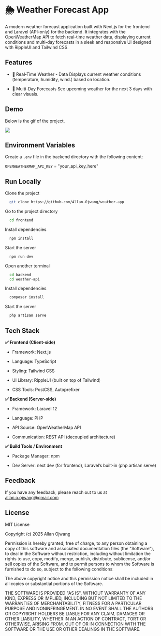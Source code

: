 
# 🌦️ Weather Forecast App

 A modern weather forecast application built with Next.js for the frontend and Laravel (API-only) for the backend. It integrates with the OpenWeatherMap API to fetch real-time weather data, displaying current conditions and multi-day forecasts in a sleek and responsive UI designed with RippleUI and Tailwind CSS.


## Features

- 📍 Real-Time Weather - Data Displays current weather conditions (temperature, humidity, wind.) based on location.

- 📆 Multi-Day Forecasts See upcoming weather for the next 3 days with clear visuals.

## Demo

Below is the gif of the project.

![](https://github.com/Allan-Ojwang/weather-app/blob/master/demo.gif)


## Environment Variables

Create a `.env` file in the backend directory with the following content:

`OPENWEATHERMAP_API_KEY` = "your_api_key_here"



## Run Locally

Clone the project

```bash
  git clone https://github.com/Allan-Ojwang/weather-app
```

Go to the project directory

```bash
  cd frontend
```

Install dependencies

```bash
  npm install
```

Start the server

```bash
  npm run dev
```

Open another terminal

```bash
  cd backend
  cd weather-api
```

Install dependencies

```bash
  composer install
```

Start the server

```bash
  php artisan serve
```


## Tech Stack

**✅ Frontend (Client-side)**

- Framework: Next.js

- Language: TypeScript

- Styling: Tailwind CSS

- UI Library: RippleUI (built on top of Tailwind)

- CSS Tools: PostCSS, Autoprefixer

**✅ Backend (Server-side)**

- Framework: Laravel 12

- Language: PHP

- API Source: OpenWeatherMap API

- Communication: REST API (decoupled architecture)

**✅ Build Tools / Environment**

- Package Manager: npm

- Dev Server: next dev (for frontend), Laravel’s built-in (php artisan serve)


## Feedback

If you have any feedback, please reach out to us at allan.o.ojwang@gmail.com


## License

MIT License

Copyright (c) 2025 Allan Ojwang

Permission is hereby granted, free of charge, to any person obtaining a copy
of this software and associated documentation files (the "Software"), to deal
in the Software without restriction, including without limitation the rights
to use, copy, modify, merge, publish, distribute, sublicense, and/or sell
copies of the Software, and to permit persons to whom the Software is
furnished to do so, subject to the following conditions:

The above copyright notice and this permission notice shall be included in all
copies or substantial portions of the Software.

THE SOFTWARE IS PROVIDED "AS IS", WITHOUT WARRANTY OF ANY KIND, EXPRESS OR
IMPLIED, INCLUDING BUT NOT LIMITED TO THE WARRANTIES OF MERCHANTABILITY,
FITNESS FOR A PARTICULAR PURPOSE AND NONINFRINGEMENT. IN NO EVENT SHALL THE
AUTHORS OR COPYRIGHT HOLDERS BE LIABLE FOR ANY CLAIM, DAMAGES OR OTHER
LIABILITY, WHETHER IN AN ACTION OF CONTRACT, TORT OR OTHERWISE, ARISING FROM,
OUT OF OR IN CONNECTION WITH THE SOFTWARE OR THE USE OR OTHER DEALINGS IN THE
SOFTWARE.
